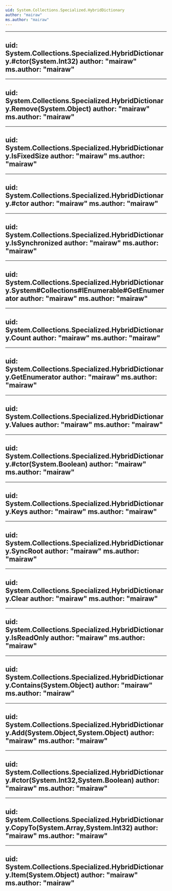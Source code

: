 ```yaml
---
uid: System.Collections.Specialized.HybridDictionary
author: "mairaw"
ms.author: "mairaw"
---
```


---
uid: System.Collections.Specialized.HybridDictionary.#ctor(System.Int32)
author: "mairaw"
ms.author: "mairaw"
---

---
uid: System.Collections.Specialized.HybridDictionary.Remove(System.Object)
author: "mairaw"
ms.author: "mairaw"
---

---
uid: System.Collections.Specialized.HybridDictionary.IsFixedSize
author: "mairaw"
ms.author: "mairaw"
---

---
uid: System.Collections.Specialized.HybridDictionary.#ctor
author: "mairaw"
ms.author: "mairaw"
---

---
uid: System.Collections.Specialized.HybridDictionary.IsSynchronized
author: "mairaw"
ms.author: "mairaw"
---

---
uid: System.Collections.Specialized.HybridDictionary.System#Collections#IEnumerable#GetEnumerator
author: "mairaw"
ms.author: "mairaw"
---

---
uid: System.Collections.Specialized.HybridDictionary.Count
author: "mairaw"
ms.author: "mairaw"
---

---
uid: System.Collections.Specialized.HybridDictionary.GetEnumerator
author: "mairaw"
ms.author: "mairaw"
---

---
uid: System.Collections.Specialized.HybridDictionary.Values
author: "mairaw"
ms.author: "mairaw"
---

---
uid: System.Collections.Specialized.HybridDictionary.#ctor(System.Boolean)
author: "mairaw"
ms.author: "mairaw"
---

---
uid: System.Collections.Specialized.HybridDictionary.Keys
author: "mairaw"
ms.author: "mairaw"
---

---
uid: System.Collections.Specialized.HybridDictionary.SyncRoot
author: "mairaw"
ms.author: "mairaw"
---

---
uid: System.Collections.Specialized.HybridDictionary.Clear
author: "mairaw"
ms.author: "mairaw"
---

---
uid: System.Collections.Specialized.HybridDictionary.IsReadOnly
author: "mairaw"
ms.author: "mairaw"
---

---
uid: System.Collections.Specialized.HybridDictionary.Contains(System.Object)
author: "mairaw"
ms.author: "mairaw"
---

---
uid: System.Collections.Specialized.HybridDictionary.Add(System.Object,System.Object)
author: "mairaw"
ms.author: "mairaw"
---

---
uid: System.Collections.Specialized.HybridDictionary.#ctor(System.Int32,System.Boolean)
author: "mairaw"
ms.author: "mairaw"
---

---
uid: System.Collections.Specialized.HybridDictionary.CopyTo(System.Array,System.Int32)
author: "mairaw"
ms.author: "mairaw"
---

---
uid: System.Collections.Specialized.HybridDictionary.Item(System.Object)
author: "mairaw"
ms.author: "mairaw"
---
